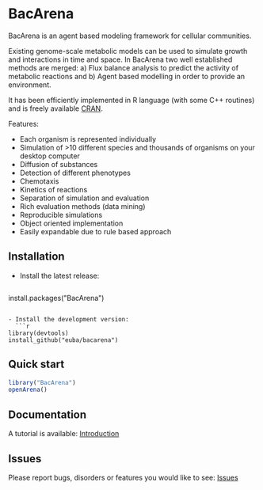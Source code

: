 # BacArena

BacArena is an agent based modeling framework for cellular communities.

Existing genome-scale metabolic models can be used to simulate growth and interactions in time and space.
In BacArena two well established methods are merged: a) Flux balance analysis to predict the activity of
metabolic reactions and b) Agent based modelling in order to provide an environment.

It has been  efficiently implemented in R language (with some C++ routines) and is freely available [CRAN](https://cran.r-project.org/web/packages/BacArena/index.html).

Features:
- Each organism is represented individually
- Simulation of >10 different species and thousands of organisms on your desktop computer
- Diffusion of substances
- Detection of different phenotypes
- Chemotaxis
- Kinetics of reactions
- Separation of simulation and evaluation
- Rich evaluation methods (data mining)
- Reproducible simulations
- Object oriented implementation
- Easily expandable due to rule based approach


## Installation

- Install the latest release:
  ```r
install.packages("BacArena")
```

- Install the development version:
  ```r
library(devtools)
install_github("euba/bacarena")
```

## Quick start
```r
library("BacArena")
openArena()
```


## Documentation

A tutorial is available: [Introduction](https://github.com/euba/BacArena/raw/master/vignettes/BacArena-Introduction.pdf) 


## Issues

Please report bugs, disorders or features you would like to see: [Issues](https://github.com/euba/BacArena/issues)
